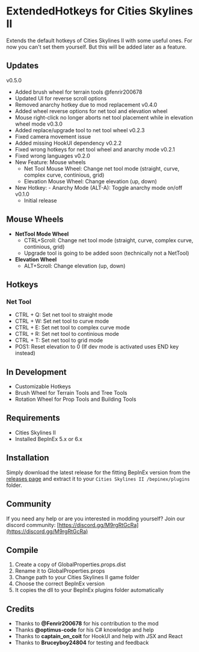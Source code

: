 # ExtendedHotkeys for Cities Skylines II

Extends the default hotkeys of Cities Skylines II with some useful ones.
For now you can't set them yourself. But this will be added later as a feature.

## Updates
v0.5.0
- Added brush wheel for terrain tools @fenrir200678
- Updated UI for reverse scroll options
- Removed anarchy hotkey due to mod replacement
v0.4.0
- Added wheel reverse options for net tool and elevation wheel
- Mouse right-click no longer aborts net tool placement while in elevation wheel mode
v0.3.0
- Added replace/upgrade tool to net tool wheel
v0.2.3
- Fixed camera movement issue
- Added missing HookUI dependency
v0.2.2
- Fixed wrong hotkeys for net tool wheel and anarchy mode
v0.2.1
- Fixed wrong languages
v0.2.0
- New Feature: Mouse wheels
	- Net Tool Mouse Wheel: Change net tool mode (straight, curve, complex curve, continious, grid)
	- Elevation Mouse Wheel: Change elevation (up, down)
- New Hotkey:
		- Anarchy Mode (ALT-A): Toggle anarchy mode on/off
v0.1.0
	- Initial release

## Mouse Wheels
- **NetTool Mode Wheel**
	- CTRL+Scroll: Change net tool mode (straight, curve, complex curve, continious, grid)
	- Upgrade tool is going to be added soon (technically not a NetTool)
- **Elevation Wheel**
	- ALT+Scroll: Change elevation (up, down)

## Hotkeys

### Net Tool
- CTRL + Q: Set net tool to straight mode
- CTRL + W: Set net tool to curve mode
- CTRL + E: Set net tool to complex curve mode
- CTRL + R: Set net tool to continious mode
- CTRL + T: Set net tool to grid mode
- POS1: Reset elevation to 0 (If dev mode is activated uses END key instead)

## In Development
- Customizable Hotkeys
- Brush Wheel for Terrain Tools and Tree Tools
- Rotation Wheel for Prop Tools and Building Tools

## Requirements
- Cities Skylines II
- Installed BepInEx 5.x or 6.x

## Installation
Simply download the latest release for the fitting BepInEx version from the [releases page](https://github.com/89pleasure/cities2-extended-hotkeys/releases)
and extract it to your `Cities Skylines II /bepinex/plugins` folder.

## Community
If you need any help or are you interested in modding yourself?
Join our discord community: [https://discord.gg/M9rgRtGcRa](https://discord.gg/M9rgRtGcRa)

## Compile
1. Create a copy of GlobalProperties.props.dist
2. Rename it to GlobalProperties.props										
3. Change path to your Cities Skylines II game folder
4. Choose the correct BepInEx version
5. It copies the dll to your BepInEx plugins folder automatically

## Credits
- Thanks to **@Fenrir200678** for his contribution to the mod
- Thanks **@optimus-code** for his C# knowledge and help
- Thanks to **captain_on_coit** for HookUI and help with JSX and React
- Thanks to **Bruceyboy24804** for testing and feedback
